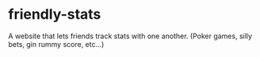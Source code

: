 # friendly-stats
A website that lets friends track stats with one another. (Poker games, silly bets, gin rummy score, etc...)
